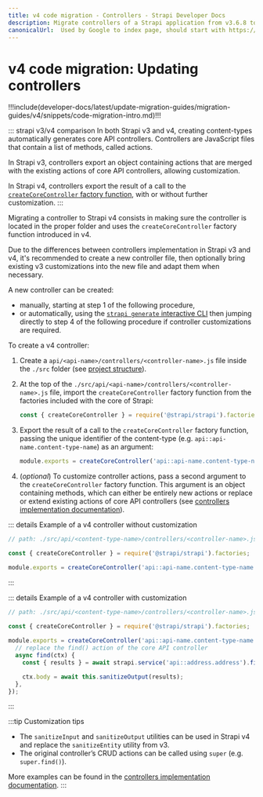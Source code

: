 ```yaml
---
title: v4 code migration - Controllers - Strapi Developer Docs
description: Migrate controllers of a Strapi application from v3.6.8 to v4.0.x
canonicalUrl:  Used by Google to index page, should start with https://docs.strapi.io/ — delete this comment when done [paste final URL here]
---
```


<!-- TODO: update SEO -->

# v4 code migration: Updating controllers

!!!include(developer-docs/latest/update-migration-guides/migration-guides/v4/snippets/code-migration-intro.md)!!!

::: strapi v3/v4 comparison
In both Strapi v3 and v4, creating content-types automatically generates core API controllers. Controllers are JavaScript files that contain a list of methods, called actions.

In Strapi v3, controllers export an object containing actions  that are merged with the existing actions of core API controllers, allowing customization.

In Strapi v4, controllers export the result of a call to the [`createCoreController` factory function](/developer-docs/latest/development/backend-customization/controllers.md#implementation), with or without further customization.
:::

Migrating a controller to Strapi v4 consists in making sure the controller is located in the proper folder and uses the `createCoreController` factory function introduced in v4.

Due to the differences between controllers implementation in Strapi v3 and v4, it's recommended to create a new controller file, then optionally bring existing v3 customizations into the new file and adapt them when necessary.

A new controller can be created:

- manually, starting at step 1 of the following procedure,
- or automatically, using the [`strapi generate` interactive CLI](/developer-docs/latest/developer-resources/cli/CLI.md#strapi-generate) then jumping directly to step 4 of the following procedure if controller customizations are required.

To create a v4 controller:

1. Create a `api/<api-name>/controllers/<controller-name>.js` file inside the `./src` folder (see [project structure](/developer-docs/latest/setup-deployment-guides/file-structure.md)).

2. At the top of the `./src/api/<api-name>/controllers/<controller-name>.js` file, import the `createCoreController` factory function from the factories included with the core of Strapi:

    ```js
    const { createCoreController } = require('@strapi/strapi').factories;
    ```

3. Export the result of a call to the `createCoreController` factory function, passing the unique identifier of the content-type (e.g. `api::api-name.content-type-name`) as an argument:

    ```js
    module.exports = createCoreController('api::api-name.content-type-name')
    ```

4. (_optional_) To customize controller actions, pass a second argument to the `createCoreController` factory function. This argument is an object containing methods, which can either be entirely new actions or replace or extend existing actions of core API controllers (see [controllers implementation documentation](/developer-docs/latest/development/backend-customization/controllers.md#adding-a-new-controller)).

::: details Example of a v4 controller without customization

  ```jsx
  // path: ./src/api/<content-type-name>/controllers/<controller-name>.js

  const { createCoreController } = require('@strapi/strapi').factories;

  module.exports = createCoreController('api::api-name.content-type-name');
  ```

:::

::: details Example of a v4 controller with customization

  ```jsx
  // path: ./src/api/<content-type-name>/controllers/<controller-name>.js

  const { createCoreController } = require('@strapi/strapi').factories;
    
  module.exports = createCoreController('api::api-name.content-type-name', {
    // replace the find() action of the core API controller
    async find(ctx) {
      const { results } = await strapi.service('api::address.address').find();
  
      ctx.body = await this.sanitizeOutput(results);
    },
  });
  ```

:::

:::tip Customization tips

* The `sanitizeInput` and `sanitizeOutput` utilities can be used in Strapi v4 and replace the `sanitizeEntity` utility from v3.
* The original controller’s CRUD actions can be called using `super` (e.g. `super.find()`).

More examples can be found in the [controllers implementation documentation](/developer-docs/latest/development/backend-customization/controllers.md#implementation).
:::
